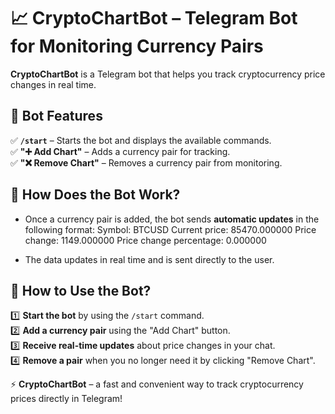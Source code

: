 # 📈 CryptoChartBot – Telegram Bot for Monitoring Currency Pairs  

**CryptoChartBot** is a Telegram bot that helps you track cryptocurrency price changes in real time.

## 🚀 Bot Features
✅ **`/start`** – Starts the bot and displays the available commands.  
✅ **"➕ Add Chart"** – Adds a currency pair for tracking.  
✅ **"❌ Remove Chart"** – Removes a currency pair from monitoring.  

## 🔔 How Does the Bot Work?
- Once a currency pair is added, the bot sends **automatic updates** in the following format:
Symbol: BTCUSD
Current price: 85470.000000
Price change: 1149.000000
Price change percentage: 0.000000

- The data updates in real time and is sent directly to the user.

## 📌 How to Use the Bot?
1️⃣ **Start the bot** by using the `/start` command.  
2️⃣ **Add a currency pair** using the "Add Chart" button.  
3️⃣ **Receive real-time updates** about price changes in your chat.  
4️⃣ **Remove a pair** when you no longer need it by clicking "Remove Chart".  

⚡ **CryptoChartBot** – a fast and convenient way to track cryptocurrency prices directly in Telegram!
